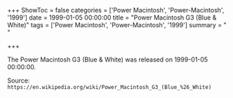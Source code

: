 +++
ShowToc = false
categories = ['Power Macintosh', 'Power-Macintosh', '1999']
date = 1999-01-05 00:00:00
title = "Power Macintosh G3 (Blue & White)"
tags = ['Power Macintosh', 'Power-Macintosh', '1999']
summary = " "

+++

The Power Macintosh G3 (Blue & White) was released on 1999-01-05 00:00:00.

Source: `https://en.wikipedia.org/wiki/Power_Macintosh_G3_(Blue_%26_White)`


